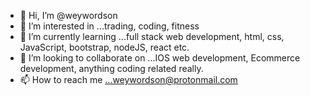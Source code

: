 - 👋 Hi, I’m @weywordson
- 👀 I’m interested in ...trading, coding, fitness
- 🌱 I’m currently learning ...full stack web development, html, css, JavaScript, bootstrap, nodeJS, react etc.
- 💞️ I’m looking to collaborate on ...IOS web development, Ecommerce development, anything coding related really.
- 📫 How to reach me ...weywordson@protonmail.com

<!---
weywordson/weywordson is a ✨ special ✨ repository because its `README.md` (this file) appears on your GitHub profile.
You can click the Preview link to take a look at your changes.
--->
